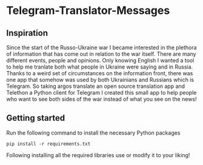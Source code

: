 # Telegram-Translator-Messages
## Inspiration
Since the start of the Russo-Ukraine war I became interested in the plethora of information that has come out in relation to the war itself. There are many different events, people and opinions. Only knowing English I wanted a tool to help me tranlate both what people in Ukraine were saying and in Russia. Thanks to a weird set of circumstances on the information front, there was one app that somehow was used by both Ukrainians and Russians which is Telegram. So taking argos translate an open source translation app and Telethon a Python client for Telegram I created this small app to help people who want to see both sides of the war instead of what you see on the news!
## Getting started
 Run the following command to install the necessary Python packages
 ```
 pip install -r requirements.txt
 ```
Following installing all the required libraries use or modify it to your liking!

